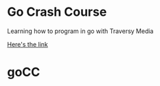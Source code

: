 # Go Crash Course

Learning how to program in go with Traversy Media

[Here's the link](https://www.youtube.com/watch?v=SqrbIlUwR0U&t=1814s)

# goCC
